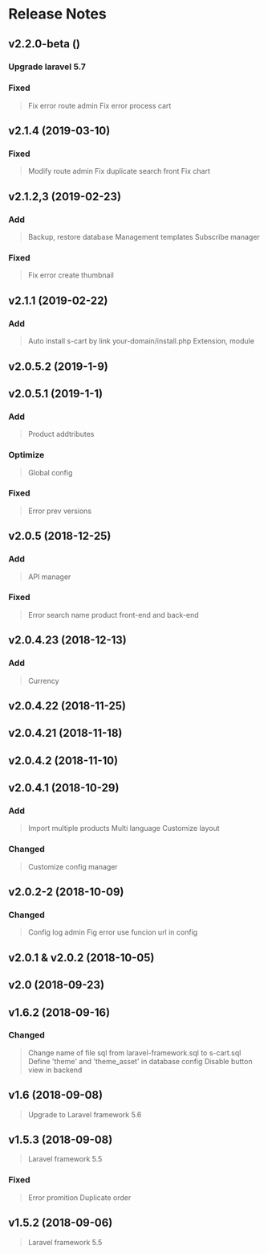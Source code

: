 # Release Notes
## v2.2.0-beta ()
### Upgrade laravel 5.7
### Fixed
> Fix error route admin
> Fix error process cart



## v2.1.4 (2019-03-10)
### Fixed
> Modify route admin
> Fix duplicate search front
> Fix chart

## v2.1.2,3 (2019-02-23)
### Add
> Backup, restore database
> Management templates
> Subscribe manager
### Fixed
> Fix error create thumbnail

## v2.1.1 (2019-02-22)
### Add
> Auto install s-cart by link your-domain/install.php
> Extension, module


## v2.0.5.2 (2019-1-9)
## v2.0.5.1 (2019-1-1)
### Add
> Product addtributes
### Optimize
> Global config
### Fixed
> Error prev versions


## v2.0.5 (2018-12-25)
### Add
> API manager
### Fixed
> Error search name product front-end and back-end

## v2.0.4.23 (2018-12-13)
### Add
> Currency


## v2.0.4.22 (2018-11-25)
## v2.0.4.21 (2018-11-18)
## v2.0.4.2 (2018-11-10)
## v2.0.4.1 (2018-10-29)
### Add
> Import multiple products
> Multi language
> Customize layout


### Changed
> Customize config manager


## v2.0.2-2 (2018-10-09)
### Changed
> Config log admin
> Fig error use funcion url in config
## v2.0.1 & v2.0.2 (2018-10-05)

## v2.0 (2018-09-23)

## v1.6.2 (2018-09-16)

### Changed
> Change name of file sql from laravel-framework.sql to s-cart.sql
> Define 'theme' and 'theme_asset' in database config
> Disable button view in backend

## v1.6 (2018-09-08)

> Upgrade to Laravel framework 5.6


## v1.5.3 (2018-09-08)

> Laravel framework 5.5

### Fixed
> Error promition
> Duplicate order

## v1.5.2 (2018-09-06)

> Laravel framework 5.5
